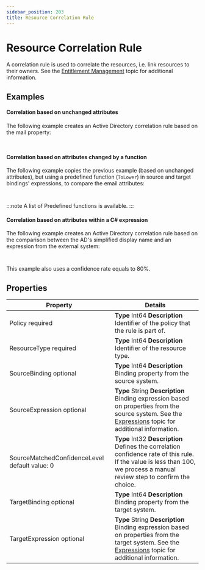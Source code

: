 ```yaml
---
sidebar_position: 203
title: Resource Correlation Rule
---
```


# Resource Correlation Rule

A correlation rule is used to correlate the resources, i.e. link resources to their owners. See the [Entitlement Management](../../../../../introduction-guide/overview/entitlement-management/index) topic for additional information.

## Examples

#### Correlation based on unchanged attributes

The following example creates an Active Directory correlation rule based on the mail property:

```


```
#### Correlation based on attributes changed by a function

The following example copies the previous example (based on unchanged attributes), but using a predefined function (`ToLower`) in source and target bindings' expressions, to compare the email attributes:

```


```
:::note
A list of Predefined functions is available.
:::

#### Correlation based on attributes within a C# expression

The following example creates an Active Directory correlation rule based on the comparison between the AD's simplified display name and an expression from the external system:

```


```
This example also uses a confidence rate equals to 80%.

## Properties

| Property | Details |
| --- | --- |
| Policy required | **Type**  Int64  **Description** Identifier of the policy that the rule is part of. |
| ResourceType required | **Type**  Int64  **Description** Identifier of the resource type. |
| SourceBinding optional | **Type**  Int64  **Description** Binding property from the source system. |
| SourceExpression optional | **Type**  String  **Description** Binding expression based on properties from the source system. See the [Expressions](../../../expressions/index "Expressions") topic for additional information. |
| SourceMatchedConfidenceLevel default value: 0 | **Type**  Int32  **Description** Defines the correlation confidence rate of this rule. If the value is less than 100, we process a manual review step to confirm the choice. |
| TargetBinding optional | **Type**  Int64  **Description** Binding property from the target system. |
| TargetExpression optional | **Type**  String  **Description** Binding expression based on properties from the target system. See the [Expressions](../../../expressions/index "Expressions") topic for additional information. |